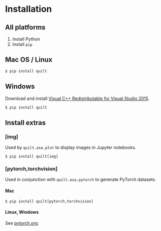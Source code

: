 # Installation

## All platforms
1. Install Python
1. Install `pip`


## Mac OS / Linux
```bash
$ pip install quilt
```


## Windows
Download and install [Visual C++ Redistributable for Visual Studio 2015](https://www.microsoft.com/en-us/download/details.aspx?id=48145).
```bash
$ pip install quilt
```

## Install extras

### [img]
Used by `quilt.asa.plot` to display images in Jupyter notebooks.

```
$ pip install quilt[img]
```

### [pytorch,torchvision]
Used in conjunction with `quilt.asa.pytorch` to generate PyTorch datasets.

#### Mac
```
$ pip install quilt[pytorch,torchvision]
```

#### Linux, Windows
See [pytorch.org](https://pytorch.org/).
